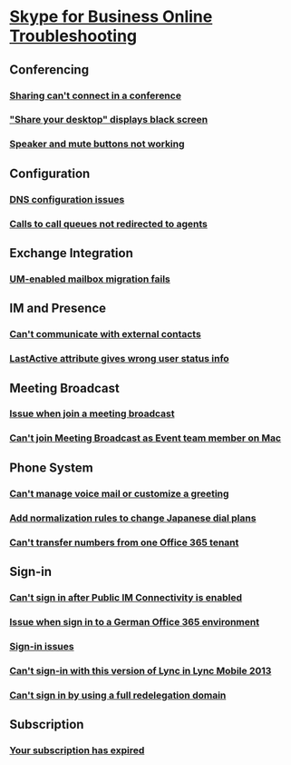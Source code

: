 # [Skype for Business Online Troubleshooting](../online.md)
 
## Conferencing
### [Sharing can't connect in a conference](../online-conferencing/sharing-cannot-connect.md)
### ["Share your desktop" displays black screen](../online-conferencing/sharing-display-black-screen.md)
### [Speaker and mute buttons not working](../online-conferencing/speaker-and-mute-buttons-not-working.md)

## Configuration
### [DNS configuration issues](../online-configuration/dns-configuration-issue.md)
### [Calls to call queues not redirected to agents](../online-configuration/call-queues-not-redirect-to-agents.md)

## Exchange Integration
### [UM-enabled mailbox migration fails](../online-exchange-integration/um-enabled-mailbox-migration-fails.md)

## IM and Presence
### [Can't communicate with external contacts](../online-im-presence/cannot-communicate-with-external-contacts.md)
### [LastActive attribute gives wrong user status info](../online-im-presence/lastactive-attribute-gives-wrong-user-status-info-.md)

## Meeting Broadcast
### [Issue when join a meeting broadcast ](../online-meeting-broadcast/issue-join-meeting-broadcast.md)
### [Can't join Meeting Broadcast as Event team member on Mac](../online-meeting-broadcast/cannot-join-broadcast-as-event-team-mac.md)

## Phone System
### [Can't manage voice mail or customize a greeting](../online-phone-system/cannot-manage-voice-mail-or-greeting.md)
### [Add normalization rules to change Japanese dial plans](../online-phone-system/add-normalization-rules-change-japanese-dial-plans.md)
### [Can't transfer numbers from one Office 365 tenant](../online-phone-system/cannot-transfer-numbers-from-office-365-tenant.md)

## Sign-in
### [Can't sign in after Public IM Connectivity is enabled](../online-sign-in/cannot-sign-in-pic-is-enabled.md)
### [Issue when sign in to a German Office 365 environment](../online-sign-in/issue-sign-in-german-environment.md)
### [Sign-in issues](../online-sign-in/sign-in-issues.md)
### [Can't sign-in with this version of Lync in Lync Mobile 2013](../online-sign-in/cannot-sign-in-lync-mobile-2013.md)
### [Can't sign in by using a full redelegation domain](../online-sign-in/cannot-sign-in-using-full-redelegation-domain.md)

## Subscription
### [Your subscription has expired](../online-subscription/your-subscription-has-expired.md)